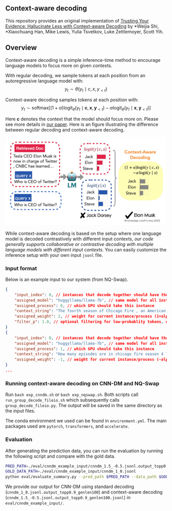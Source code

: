 ## Context-aware decoding
This repository provides an original implementation of [Trusting Your Evidence: Hallucinate Less with Context-aware Decoding](https://arxiv.org/pdf/2305.14739.pdf) by *Weijia Shi, *Xiaochuang Han, Mike Lewis, Yulia Tsvetkov, Luke Zettlemoyer, Scott Yih.

## Overview

Context-aware decoding is a simple inference-time method to encourage language models to focus more on given contexts. 

With regular decoding, we sample tokens at each position from an autoregressive language model with:
$$y_{t} \sim {\theta}(y_{t} \mid c, x, y_{<t})$$

Context-aware decoding samples tokens at each position with:
$$y_t \sim \text{softmax}[(1+\alpha) \text{logit}_\theta(y_t \mid \boldsymbol{c}, \boldsymbol{x}, \boldsymbol{y}_{<t}) - \alpha \text{logit}_\theta(y_t \mid \boldsymbol{x}, \boldsymbol{y}_{<t})]$$

Here $\boldsymbol{c}$ denotes the context that the model should focus more on. Please see more details in [our paper](https://arxiv.org/abs/2305.14739). Here is an figure illustrating the difference between regular decoding and context-aware decoding.
<!-- ![decoding](image/main.png =250x) -->
<img src="image/main.png" width="500">


While context-aware decoding is based on the setup where one language model is decoded contrastively with different input contexts, *our code generally supports collaborative or contrastive decoding with multiple language models with different input contexts*. You can easily customize the inference setup with your own input `jsonl` file. 

### Input format
Below is an example input to our system (from NQ-Swap). 
```json
{
    "input_index": 0, // instances that decode together should have the same input_index
    "assigned_model": "huggyllama/llama-7b", // same model for all instances in context-aware decoding, but can use different models here, e.g., DExperts, contrastive decoding, proxy tuning, etc.
    "assigned_process": 0, // which GPU should take this instance
    "context_string": "The fourth season of Chicago Fire , an American drama television series with executive producer Dick Wolf , and producers Derek Haas , Michael Brandt , and Matt Olmstead , was ordered on February 5 , 2015 , by NBC , and premiered on October 13 , 2015 and concluded on May 17 , 2016 . The season contained 1078 episodes . How many episodes are in chicago fire season 4 ?", // the context-aware input
    "assigned_weight": 2, // weight for current instance/process (1+alpha, weights should add up to 1 by default, but can also incorporate sampling temperature if needed)
    "filter_p": 1.0, // optional filtering for low-probablity tokens, disabled by default
}
{
    "input_index": 0, // instances that decode together should have the same input_index
    "assigned_model": "huggyllama/llama-7b", // same model for all instances in context-aware decoding, but can use different models here, e.g., DExperts, contrastive decoding, proxy tuning, etc.
    "assigned_process": 1, // which GPU should take this instance
    "context_string": "How many episodes are in chicago fire season 4 ?", // the context-unaware input
    "assigned_weight": -1, // weight for current instance/process (-alpha, weights should add up to 1 by default, but can also incorporate sampling temperature if needed)
}
...
```

### Running context-aware decoding on CNN-DM and NQ-Swap
Run `bash exp_cnndm.sh` or `bash exp_nqswap.sh`. Both scripts call `run_group_decode_fileio.sh` which subsequently calls `group_decode_fileio.py`. The output will be saved in the same directory as the input files. 

The conda environment we used can be found in `environment.yml`. The main packages used are `pytorch`, `transformers`, and `accelerate`. 

### Evaluation
After generating the prediction data, you can run the evaluation by running the following script and compare with the gold data.  
```bash
PRED_PATH=./eval/cnndm_example_input/cnndm_1.5_-0.5.jsonl.output_topp0.9_genlen100.jsonl 
GOLD_DATA_PATH=./eval/cnndm_example_input/cnndm_1_0.jsonl
python eval/evaluate_summary.py --pred_path $PRED_PATH --data_path $GOLD_DATA_PATH
```
We provide our output for CNN-DM using standard decoding (`cnndm_1_0.jsonl.output_topp0.9_genlen100`) and context-aware decoding (`cnndm_1.5_-0.5.jsonl.output_topp0.9_genlen100.jsonl`) in `eval/cnndm_example_input/`.

